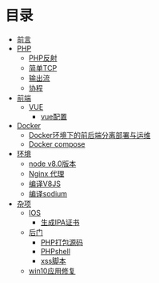 # 目录

* [前言](./README.md)  
* [PHP]()
	* [PHP反射](./php/reflection-demo.md)
	* [简单TCP](./php/rpc.md)
	* [输出流](./php/buffer.md)
	* [协程](./php/pcntl.md)
* [前端]() 
	* [VUE]()
		* [vue配置](./front/vue/vue_config.md)
* [Docker]()
	* [Docker环境下的前后端分离部署与运维](./docker/base.md)
	* [Docker compose](./docker/compose.md)
* [环境]()
	* [node v8.0版本](./notepad/node_v8.md)
	* [Nginx 代理](./notepad/nginx_proxy.md)
	* [编译V8JS](./notepad/v8js.md)
	* [编译sodium](./notepad/sodium.md)
* [杂项]()
	* [IOS]()
		* [生成IPA证书](./notepad/build_ios_key.md)
	* [后门]()
		* [PHP打包源码](./notepad/php-zip.md)
		* [PHPshell](./notepad/webshell.md)
		* [xss脚本](./notepad/xss.md)
	* [win10应用修复](./notepad/win10_repair.md)
